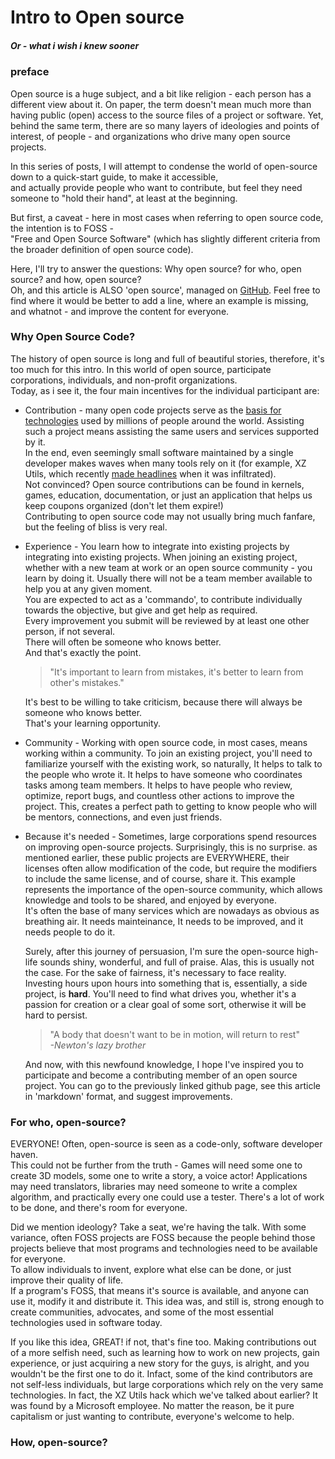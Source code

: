 # Intro to Open source
##### Or - what i wish i knew sooner

### preface
Open source is a huge subject, and a bit like religion - each person has a different view about it.
On paper, the term doesn't mean much more than having public (open) access to the source files of a project or software.
Yet, behind the same term, there are so many layers of ideologies and points of interest, of people - and organizations who drive many open source projects.

In this series of posts, I will attempt to condense the world of open-source down to a quick-start guide, to make it accessible,  
and actually provide people who want to contribute, but feel they need someone to "hold their hand", at least at the beginning.

But first, a caveat - here in most cases when referring to open source code, the intention is to FOSS -  
"Free and Open Source Software" (which has slightly different criteria from the broader definition of open source code).  

Here, I'll try to answer the questions: Why open source? for who, open source? and how, open source?  
Oh, and this article is ALSO 'open source', managed on [GitHub](https://github.com/animus-vox/posts/blob/main/post-intro-to-foss-eng.md).
Feel free to find where it would be better to add a line, where an example is missing, and whatnot - and improve the content for everyone.

### Why Open Source Code?
The history of open source is long and full of beautiful stories, therefore, it's too much for this intro.
In this world of open source, participate corporations, individuals, and non-profit organizations.  
Today, as i see it, the four main incentives for the individual participant are:

- Contribution - many open code projects serve as the [basis for technologies](https://xkcd.com/2347/) used by millions of people around the world.
  Assisting such a project means assisting the same users and services supported by it.  
  In the end, even seemingly small software maintained by a single developer makes waves when many tools rely on it (for example, XZ Utils, which recently [made headlines](https://boehs.org/node/everything-i-know-about-the-xz-backdoor) when it was infiltrated).  
  Not convinced? Open source contributions can be found in kernels, games, education, documentation, or just an application that helps us keep coupons organized (don't let them expire!)  
  Contributing to open source code may not usually bring much fanfare, but the feeling of bliss is very real.

- Experience - You learn how to integrate into existing projects by integrating into existing projects.
  When joining an existing project, whether with a new team at work or an open source community - you learn by doing it.
  Usually there will not be a team member available to help you at any given moment.  
  You are expected to act as a 'commando', to contribute individually towards the objective, but give and get help as required.  
  Every improvement you submit will be reviewed by at least one other person, if not several.  
  There will often be someone who knows better.  
  And that's exactly the point.  
  > "It's important to learn from mistakes, it's better to learn from other's mistakes."
  
  It's best to be willing to take criticism, because there will always be someone who knows better.  
  That's your learning opportunity.
  
- Community - Working with open source code, in most cases, means working within a community.
  To join an existing project, you'll need to familiarize yourself with the existing work, so naturally,
  It helps to talk to the people who wrote it.
  It helps to have someone who coordinates tasks among team members.
  It helps to have people who review, optimize, report bugs, and countless other actions to improve the project.
  This, creates a perfect path to getting to know people who will be mentors, connections, and even just friends.

- Because it's needed - Sometimes, large corporations spend resources on improving open-source projects.
  Surprisingly, this is no surprise. as mentioned earlier, these public projects are EVERYWHERE, their licenses often allow modification of the code, but require the modifiers to include the same license,
  and of course, share it.
  This example represents the importance of the open-source community, which allows knowledge and tools to be shared, and enjoyed by everyone.  
  It's often the base of many services which are nowadays as obvious as breathing air.
  It needs mainteinance, It needs to be improved, and it needs people to do it.
  
  Surely, after this journey of persuasion, I'm sure the open-source high-life sounds shiny, wonderful, and full of praise.
  Alas, this is usually not the case. For the sake of fairness, it's necessary to face reality.
  Investing hours upon hours into something that is, essentially, a side project, is **hard**.
  You'll need to find what drives you, whether it's a passion for creation or a clear goal of some sort, otherwise it will be hard to persist.
  > "A body that doesn't want to be in motion, will return to rest"  
  > *-Newton's lazy brother*
  
  And now, with this newfound knowledge, I hope I've inspired you to participate and become a contributing member of an open source project.
  You can go to the previously linked github page, see this article in 'markdown' format, and suggest improvements.

### For who, open-source?
EVERYONE!
Often, open-source is seen as a code-only, software developer haven.  
This could not be further from the truth - Games will need some one to create 3D models, some one to write a story, a voice actor!
Applications may need translators, libraries may need someone to write a complex algorithm, and 
practically every one could use a tester. There's a lot of work to be done, and there's room for everyone.

Did we mention ideology? Take a seat, we're having the talk.
With some variance, often FOSS projects are FOSS because the people behind those projects believe that most programs and technologies need to be available for everyone.  
To allow individuals to invent, explore what else can be done, or just improve their quality of life.  
If a program's FOSS, that means it's source is available, and anyone can use it, modify it and distribute it.
This idea was, and still is, strong enough to create communities, advocates, and some of the most essential technologies used in software today.

If you like this idea, GREAT! if not, that's fine too.
Making contributions out of a more selfish need, such as learning how to work on new projects, gain experience, or just acquiring a new story for the guys, is alright, and you wouldn't be the first one to do it.
Infact, some of the kind contributors are not self-less individuals, but large corporations which rely on the very same technologies. 
In fact, the XZ Utils hack which we've talked about earlier? It was found by a Microsoft employee.
No matter the reason, be it pure capitalism or just wanting to contribute, everyone's welcome to help.

### How, open-source?
